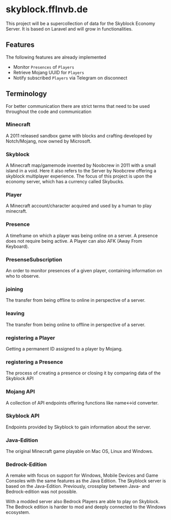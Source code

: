 # skyblock.fflnvb.de

This project will be a supercollection of data for the Skyblock Economy Server.
It is based on Laravel and will grow in functionalities.

## Features

The following features are already implemented

- Monitor `Presences` of `Players`
- Retrieve Mojang UUID for `Players`
- Notify subscribed `Players` via Telegram on disconnect

## Terminology

For better communication there are strict terms that need to be used throughout the code and communication

### Minecraft

A 2011 released sandbox game with blocks and crafting developed by Notch/Mojang, now owned by Microsoft.

### Skyblock

A Minecraft map/gamemode invented by Noobcrew in 2011 with a small island in a void.
Here it also refers to the Server by Noobcrew offering a skyblock multiplayer experience.
The focus of this project is upon the economy server, which has a currency called Skybucks.

### Player

A Minecraft account/character acquired and used by a human to play minecraft.

### Presence

A timeframe on which a player was being online on a server.
A presence does not require being active. A Player can also AFK (Away From Keyboard).

### PresenseSubscription

An order to monitor presences of a given player, containing information on who to observe.

### joining

The transfer from being offline to online in perspective of a server.

### leaving

The transfer from being online to offline in perspective of a server.

### registering a Player

Getting a permanent ID assigned to a player by Mojang.

### registering a Presence

The process of creating a presence or closing it by comparing data of the Skyblock API

### Mojang API

A collection of API endpoints offering functions like name<->id converter.

### Skyblock API

Endpoints provided by Skyblock to gain information about the server.

### Java-Edition

The original Minecraft game playable on Mac OS, Linux and Windows.

### Bedrock-Edition

A remake with focus on support for Windows, Mobile Devices and Game Consoles with the same features as the Java Edition.
The Skyblock server is based on the Java-Edition. Previously, crossplay between Java- and Bedrock-edition was not possible.

With a modded server also Bedrock Players are able to play on Skyblock.
The Bedrock edition is harder to mod and deeply connected to the Windows ecosystem.
